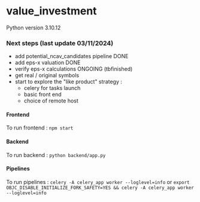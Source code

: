 # value_investment

Python version 3.10.12

### Next steps (last update 03/11/2024)

  - add potential_ncav_candidates pipeline DONE
  - add eps-x valuation DONE
  - verify eps-x calculations ONGOING (tbfinished)
  - get real / original symbols
  - start to explore the "like product" strategy :
    - celery for tasks launch
    - basic front end
    - choice of remote host


#### Frontend

To run frontend : `npm start`


#### Backend

To run backend : `python backend/app.py`

#### Pipelines

To run pipelines : `celery -A celery_app worker --loglevel=info` or `export OBJC_DISABLE_INITIALIZE_FORK_SAFETY=YES && celery -A celery_app worker --loglevel=info`
